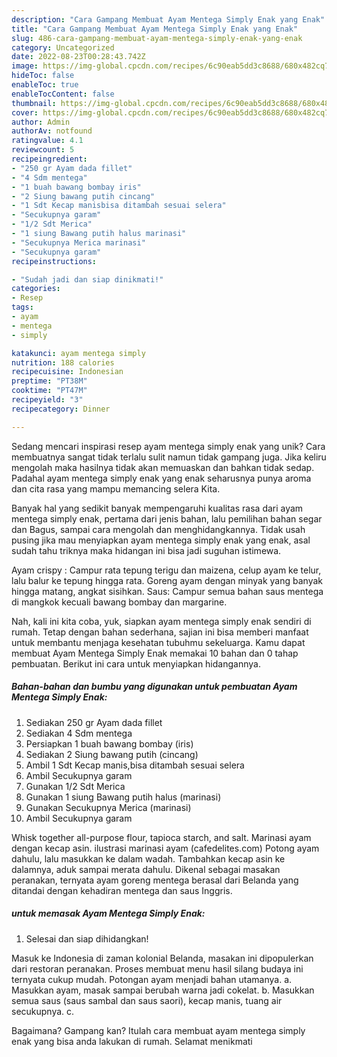 ```yaml
---
description: "Cara Gampang Membuat Ayam Mentega Simply Enak yang Enak"
title: "Cara Gampang Membuat Ayam Mentega Simply Enak yang Enak"
slug: 486-cara-gampang-membuat-ayam-mentega-simply-enak-yang-enak
category: Uncategorized
date: 2022-08-23T00:28:43.742Z
image: https://img-global.cpcdn.com/recipes/6c90eab5dd3c8688/680x482cq70/ayam-mentega-simply-enak-foto-resep-utama.jpg
hideToc: false
enableToc: true
enableTocContent: false
thumbnail: https://img-global.cpcdn.com/recipes/6c90eab5dd3c8688/680x482cq70/ayam-mentega-simply-enak-foto-resep-utama.jpg
cover: https://img-global.cpcdn.com/recipes/6c90eab5dd3c8688/680x482cq70/ayam-mentega-simply-enak-foto-resep-utama.jpg
author: Admin
authorAv: notfound
ratingvalue: 4.1
reviewcount: 5
recipeingredient:
- "250 gr Ayam dada fillet"
- "4 Sdm mentega"
- "1 buah bawang bombay iris"
- "2 Siung bawang putih cincang"
- "1 Sdt Kecap manisbisa ditambah sesuai selera"
- "Secukupnya garam"
- "1/2 Sdt Merica"
- "1 siung Bawang putih halus marinasi"
- "Secukupnya Merica marinasi"
- "Secukupnya garam"
recipeinstructions:

- "Sudah jadi dan siap dinikmati!"
categories:
- Resep
tags:
- ayam
- mentega
- simply

katakunci: ayam mentega simply 
nutrition: 188 calories
recipecuisine: Indonesian
preptime: "PT38M"
cooktime: "PT47M"
recipeyield: "3"
recipecategory: Dinner

---
```





Sedang mencari inspirasi resep ayam mentega simply enak yang unik? Cara membuatnya sangat tidak terlalu sulit namun tidak gampang juga. Jika keliru mengolah maka hasilnya tidak akan memuaskan dan bahkan tidak sedap. Padahal ayam mentega simply enak yang enak seharusnya punya aroma dan cita rasa yang mampu memancing selera Kita.





Banyak hal yang sedikit banyak mempengaruhi kualitas rasa dari ayam mentega simply enak, pertama dari jenis bahan, lalu pemilihan bahan segar dan Bagus, sampai cara mengolah dan menghidangkannya. Tidak usah pusing jika mau menyiapkan ayam mentega simply enak yang enak,      asal sudah tahu triknya maka hidangan ini bisa jadi suguhan istimewa.














Ayam crispy : Campur rata tepung terigu dan maizena, celup ayam ke telur, lalu balur ke tepung hingga rata. Goreng ayam dengan minyak yang banyak hingga matang, angkat sisihkan. Saus: Campur semua bahan saus mentega di mangkok kecuali bawang bombay dan margarine.






Nah, kali ini kita coba, yuk, siapkan ayam mentega simply enak sendiri di rumah. Tetap dengan bahan sederhana, sajian ini bisa memberi manfaat untuk membantu menjaga kesehatan tubuhmu sekeluarga. Kamu dapat membuat Ayam Mentega Simply Enak memakai 10 bahan dan 0 tahap pembuatan. Berikut ini cara untuk menyiapkan hidangannya.

<!--inarticleads1-->

##### Bahan-bahan dan bumbu yang digunakan untuk pembuatan Ayam Mentega Simply Enak:

1. Sediakan 250 gr Ayam dada fillet
1. Sediakan 4 Sdm mentega
1. Persiapkan 1 buah bawang bombay (iris)
1. Sediakan 2 Siung bawang putih (cincang)
1. Ambil 1 Sdt Kecap manis,bisa ditambah sesuai selera
1. Ambil Secukupnya garam
1. Gunakan 1/2 Sdt Merica
1. Gunakan 1 siung Bawang putih halus (marinasi)
1. Gunakan Secukupnya Merica (marinasi)
1. Ambil Secukupnya garam


Whisk together all-purpose flour, tapioca starch, and salt. Marinasi ayam dengan kecap asin. ilustrasi marinasi ayam (cafedelites.com) Potong ayam dahulu, lalu masukkan ke dalam wadah. Tambahkan kecap asin ke dalamnya, aduk sampai merata dahulu. Dikenal sebagai masakan peranakan, ternyata ayam goreng mentega berasal dari Belanda yang ditandai dengan kehadiran mentega dan saus Inggris. 

<!--inarticleads2-->

#####  untuk memasak Ayam Mentega Simply Enak:


1. Selesai dan siap dihidangkan!

Masuk ke Indonesia di zaman kolonial Belanda, masakan ini dipopulerkan dari restoran peranakan. Proses membuat menu hasil silang budaya ini ternyata cukup mudah. Potongan ayam menjadi bahan utamanya. a. Masukkan ayam, masak sampai berubah warna jadi cokelat. b. Masukkan semua saus (saus sambal dan saus saori), kecap manis, tuang air secukupnya. c. 

Bagaimana? Gampang kan? Itulah cara membuat ayam mentega simply enak yang bisa anda lakukan di rumah. Selamat menikmati
